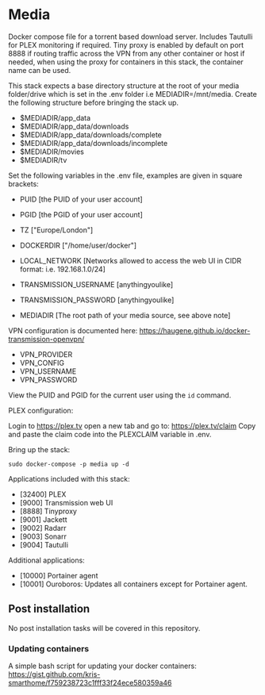 # Media
Docker compose file for a torrent based download server. Includes Tautulli for PLEX monitoring if required. Tiny proxy is enabled by default on port 8888 if routing traffic across the VPN from any other container or host if needed, when using the proxy for containers in this stack, the container name can be used.

This stack expects a base directory structure at the root of your media folder/drive which is set in the .env folder i.e MEDIADIR=/mnt/media. Create the following structure before bringing the stack up.

- $MEDIADIR/app_data
- $MEDIADIR/app_data/downloads
- $MEDIADIR/app_data/downloads/complete
- $MEDIADIR/app_data/downloads/incomplete
- $MEDIADIR/movies
- $MEDIADIR/tv


Set the following variables in the .env file, examples are given in square brackets:
- PUID [the PUID of your user account] 
- PGID [the PGID of your user account] 
- TZ ["Europe/London"]
- DOCKERDIR ["/home/user/docker"]

- LOCAL_NETWORK [Networks allowed to access the web UI in CIDR format: i.e. 192.168.1.0/24]
- TRANSMISSION_USERNAME [anythingyoulike]
- TRANSMISSION_PASSWORD [anythingyoulike]
- MEDIADIR [The root path of your media source, see above note]

VPN configuration is documented here: https://haugene.github.io/docker-transmission-openvpn/
- VPN_PROVIDER
- VPN_CONFIG
- VPN_USERNAME
- VPN_PASSWORD

View the PUID and PGID for the current user using the ```id``` command.

PLEX configuration:

Login to https://plex.tv open a new tab and go to: https://plex.tv/claim 
Copy and paste the claim code into the PLEXCLAIM variable in .env.

Bring up the stack:
```
sudo docker-compose -p media up -d
```

Applications included with this stack:
- [32400] PLEX
- [9000]  Transmission web UI
- [8888]  Tinyproxy
- [9001]  Jackett
- [9002]  Radarr
- [9003]  Sonarr
- [9004]  Tautulli

Additional applications:
- [10000] Portainer agent
- [10001] Ouroboros: Updates all containers except for Portainer agent.

## Post installation
No post installation tasks will be covered in this repository.

### Updating containers
A simple bash script for updating your docker containers: https://gist.github.com/kris-smarthome/f759238723c1fff33f24ece580359a46
